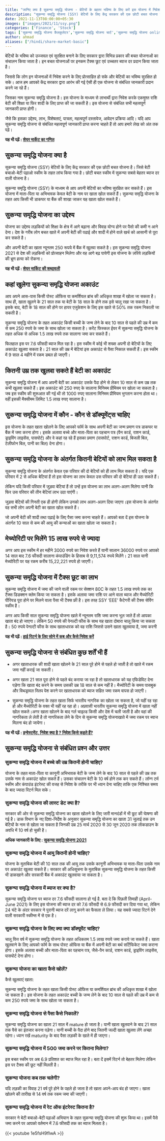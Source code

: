 ```yaml
---
title: "जानिए क्या है सुकन्या समृद्धि योजना - बेटियों के बहतर भविष्य के लिए करें इस योजना में निवेश "
description: "सुकन्या समृद्धि योजना (SSY) बेटियों के लिए केंद्र सरकार की एक छोटी बचत योजना है। जिसे बेटी बचाओ-बेटी पढ़ाओ स्कीम के तहत लांच किया गया है। छोटी बचत स्कीम में सुकन्या सबसे बेहतर ब्याज दर वाली योजना है।"
date: 2021-11-13T08:00:00+05:30
images: ["images/2021/11/ssy.png"]
categories: ['Finance', 'Stock']
tags: ['सुकन्या समृद्धि योजना कैलकुलेटर','सुकन्या समृद्धि योजना चार्ट','सुकन्या समृद्धि योजना online']
author: ahmad
aliases: ["/hindi/share-market-basic"]
---
```


बेटियों के भविष्य को उज्जवल एवं सुरक्षित बनाने के लिए सरकार द्वारा विभिन्न प्रकार की बचत योजनाओं का संचालन किया जाता है। इन बचत योजनाओं पर इनकम टैक्स छूट एवं उच्चतर ब्याज दर प्रदान किया जाता है। 

जिससे कि लोग इन योजनाओं में निवेश करने के लिए प्रोत्साहित हो सके और बेटियों का भविष्य सुरक्षित हो सके। आज हम आपको केंद्र सरकार द्वारा आरंभ की गई ऐसी ही एक योजना से संबंधित जानकारी प्रदान करने जा रहे हैं। 

जिसका नाम सुकन्या समृद्धि योजना है। इस योजना के माध्यम से लाभार्थी द्वारा निवेश करके एकमुश्त राशि बेटी की शिक्षा या फिर शादी के लिए प्राप्त की जा सकती है। इस योजना से संबंधित सभी महत्वपूर्ण जानकारी प्राप्त होगी। 

जैसे कि इसका उद्देश्य, लाभ, विशेषताएं, पात्रता, महत्वपूर्ण दस्तावेज, आवेदन प्रक्रिया आदि। यदि आप सुकन्या समृद्धि योजना से संबंधित महत्वपूर्ण जानकारी प्राप्त करना चाहते हैं तो आप हमारे लेख को अंत तक पढ़े।

**यह भी पढ़ें : [शेयर मार्केट का गणित](https://fincz.com/hi/share-market/)**

## सुकन्या समृद्धि योजना क्या है

सुकन्या समृद्धि योजना (SSY) बेटियों के लिए केंद्र सरकार की एक छोटी बचत योजना है। जिसे बेटी बचाओ-बेटी पढ़ाओ स्कीम के तहत लांच किया गया है। छोटी बचत स्कीम में सुकन्या सबसे बेहतर ब्याज दर वाली योजना है।

सुकन्या समृद्धि योजना (SSY) के माध्यम से आप अपनी बेटियों का भविष्य सुरक्षित कर सकते हैं। इस योजना में माता-पिता या अभिभावक केवल बेटी के नाम पर खाता खोल सकते हैं। सुकन्या समृद्धि योजना के तहत आप किसी भी डाकघर या बैंक की शाखा जाकर यह खाता खोल सकते हैं।

## सुकन्या समृद्धि योजना का उद्देश्य

योजना का उद्देश्य लड़कियों को शिक्षा के क्षेत्र में आगे बढ़ाना और विवाह योग्य होने पर पैसो की कमी न आने देना। देश के गरीब लोग बचत खाते में अपनी बेटी की पढाई और शादी में होने वाले खर्च को आसानी से पूरा कर सकते है।

और अपनी बेटी का खाता न्यूनतम 250 रूपये में बैंक में खुलवा सकते है। इस सुकन्या समृद्धि योजना 2021 से देश की लड़कियों को प्रोत्साहन मिलेगा और वह आगे बढ़ पायेगी इस योजना के ज़रिये लड़कियों की भ्रूण हत्या को रोकना।

**यह भी पढ़ें : [शेयर मार्किट की शब्दावली ](https://fincz.com/hi/share-market-terminology/)**


## कहां खुलेगा सुकन्या समृद्धि योजना अकाउंट

आप अपने आस-पास किसी पोस्ट ऑफिस या कमर्शियल ब्रांच की अधिकृत शाखा में खोला जा सकता है। साथ ही, खाता खुलने के 21 साल तक या बेटी के 18 साल के होने तक इसे चालू रखा जा सकता है। इसके बाद, बेटी के 18 साल की होने पर हायर एजुकेशन के लिए इस खाते से 50% तक रकम निकाली जा सकती है।

सुकन्या समृद्धि योजना के तहत अकाउंट किसी बच्ची के जन्म लेने के बाद 10 साल से पहले की उम्र में कम से कम 250 रुपये के जमा के साथ खोला जा सकता है। करेंट फिस्कल ईयर में सुकन्या समृद्धि योजना के तहत अधिक से अधिक 1.5 लाख रुपये तक सालाना जमा कर सकते हैं।

फिलहाल इस पर 7.6 फीसदी ब्याज मिल रहा है। इस स्कीम में कोई भी शख्स अपनी दो बेटियों के लिए अकाउंट खुलवा सकता है। 21 साल की उम्र में बेटियां इस अकाउंट से पैसा निकाल सकती हैं। इस स्कीम में 9 साल 4 महीने में रकम डबल हो जाएगी।

## कितनी उम्र तक खुलवा सकते हैं बेटी का अकाउंट

सुकन्‍या समृद्धि योजना में आप अपनी बेटी का अकाउंट उसके पैदा होने से लेकर 10 साल से कम उम्र तक कभी खुलवा सकते हैं। इस अकाउंट को 250 रुपए के सालाना मिनिमम प्रीमि‍यम पर खोला जा सकता है। जब इस स्‍कीम की शुरूआत की गई थी तो 1000 रुपए सालाना मिनिमम प्रीमियम भुगतान करना होता था। वहीं इसकी मैक्‍सीमम लिमिट 1.5 लाख रुपए सालाना है।

## सुकन्या समृद्धि योजना में कौन - कौन से डॉक्यूमेंट्स चाहिए

इस योजना के तहत खाता खोलने के लिए आपको फॉर्म के साथ अपनी बेटी का जन्म प्रमाण पत्र डाकघर या बैंक में जमा करना होगा। इसके अलावा बच्चे और माता-पिता का पहचान पत्र (पैन कार्ड, राशन कार्ड, ड्राइविंग लाइसेंस, पासपोर्ट) और वे कहां रह रहे हैं इसका प्रमाण (पासपोर्ट, राशन कार्ड, बिजली बिल, टेलीफोन बिल, पानी का बिल) देना होगा। 

## सुकन्या समृद्धि योजना के अंतर्गत कितनी बेटियों को लाभ मिल सकता है 

सुकन्या समृद्धि योजना के अंतर्गत केवल एक परिवार की दो बेटियों को ही लाभ मिल सकता है। यदि एक परिवार में 2 से अधिक बेटियां हैं तो इस योजना का लाभ केवल उस परिवार की दो बेटियां ही उठा सकते हैं। 

लेकिन यदि किसी परिवार में जुड़वा बेटियां हैं तो उन्हें इस योजना का लाभ अलग-अलग मिलेगा यानी कि फिर उस परिवार की तीन बेटियां लाभ उठा पाएंगी। 

जुड़वा बेटियों की गिनती एक ही होगी लेकिन उनको लाभ अलग-अलग दिया जाएगा।इस योजना के अंतर्गत वह सभी लोग अपनी बेटी का खाता खोल सकते हैं।

जो अपनी बेटी की शादी तथा पढ़ाई के लिए पैसा जमा करना चाहते हैं। आपको बता दें इस योजना के अंतर्गत 10 साल से कम की आयु की कन्याओं का खाता खोला जा सकता है।


## मेच्योरिटी पर मिलेंगे 15 लाख रुपये से ज्यादा

अगर आप इस स्कीम में हर महीने 3000 रुपये का निवेश करते हैं यानी सालान 36000 रुपये पर आपको 14 साल बाद 7.6 फीसदी सालाना कंपाउंडिंग के हिसाब से 9,11,574 रुपये मिलेंगे। 21 साल यानी मेच्योरिटी पर यह रकम करीब 15,22,221 रुपये हो जाएगी।

## सुकन्या समृद्धि योजना में टैक्स छूट का लाभ

सुकन्या समृद्धि योजना में जमा की जाने वाली रकम पर सेक्शन 80C के तहत 1.5 लाख रुपये तक का टैक्स डिडक्शन क्लेम किया जा सकता है। इसके अलावा जमा राशि पर आने वाला ब्याज और मैच्योरिटी पीरियड पूरा होने पर मिलने वाला पैसा भी टैक्स फ्री है। इस तरह SSY ‘EEE’ कैटेगरी की टैक्स सेविंग स्कीम है।

अगर आप किसी साल सुकन्या समृद्धि योजना खाते में न्यूनतम राशि जमा करना भूल जाते हैं तो आपका खाता बंद हो जाएगा। लेकिन 50 रुपये की पेनल्टी फीस के साथ यह खाता दोबारा चालू किया जा सकता है। 50 रुपये पेनल्टी फीस के साथ खाताधारक को वह राशि जिससे उसने खाता खुलवाया है, जमा करनी 

**यह भी पढ़ें : [हाई रिटर्न के लिए सोने में कब और कैसे निवेश करें](https://fincz.com/hi/gold-investment/)**

<!-- 
## सुकन्या समृद्धि योजना अकाउंट ट्रांसफर
सुकन्या समृद्धि योजना अकाउंट देशभर में कहीं भी ट्रांसफर हो सकता है, अगर खाताधारक खाता खोलने की मूल जगह से कहीं और शिफ्ट हो गया हो। अकाउंट ट्रांसफर फ्री ऑफ कॉस्ट है, हालांकि इसके लिए एकाउंट होल्डर या उसके माता-पिता/अभिभावक के शिफ्ट होने का सबूत दिखाना पड़ेगा। 

अगर इस तरह का कोई सबूत नहीं दिखाया गया तो अकाउंट ट्रांसफर के लिए पोस्ट ऑफिस या बैंक को 100 रुपये फीस चुकाना पड़ेगा जहां खाता खोला गया है। जिस बैंक या पोस्ट ऑफिस में कोर बैंकिंग सिस्टम की सुविधा है, वहां सुकन्या समृद्धि योजना अकाउंट ट्रांसफर इलेक्टॉनिक तरीके से हो सकता है।
 -->
## सुकन्या समृद्धि योजना से संबंधित कुछ शर्तें भी हैं

- अगर खाताधारक की शादी खाता खोलने के 21 साल पूरे होने से पहले हो जाती है तो खाते में रकम जमा नहीं कराई जा सकती।

- अगर खाता 21 साल पूरा होने से पहले बंद कराया जा रहा है तो खाताधारक को यह एफिडेविट देना पड़ेगा कि खाता बंद करने के समय उसकी उम्र 18 साल से कम नहीं है। मैच्योरिटी के समय पासबुक और विथड्रावल स्लिप पेश करने पर खाताधारक को ब्याज सहित जमा रकम वापस हो जाएगी।

- सुकन्या समृद्धि योजना के तहत खाता सिर्फ भारतीय नागरिक का खोला जा सकता है, जो यहीं रह रहा हो और मैच्योरिटी के वक्त भी यहीं रह रहा हो। अप्रवासी भारतीय सुकन्या समृद्धि योजना में खाता नहीं खोल सकते।अगर खाता खोलने के बाद गर्ल चाइल्ड किसी और देश में चली जाती है और वहां की नागरिकता ले लेती है तो नागरिकता लेने के दिन से सुकन्या समृद्धि योजनाखाते में जमा रकम पर ब्याज मिलना बंद हो जायेगा।
<!-- 
## सुकन्या समृद्धि योजना के मुख्य तथ्य

जैसे कि आप सभी लोग जानते हैं सुकन्या समृद्धि योजना को सरकार द्वारा बेटियों के भविष्य को सुरक्षित रखने और उनकी पढ़ाई तथा शादी के लिए आरंभ किया गया है।

इस योजना के अंतर्गत निवेश करके बेटी के भविष्य को सुरक्षित किया जा सकता है। इस योजना की कुछ विशेषताएं है जो की कुछ इस प्रकार है।

- सुकन्या समृद्धि योजना के अंतर्गत 10 साल से कम उम्र की बेटी का अकाउंट खुलवाया जा सकता है।
- अकाउंट किसी भी पोस्ट ऑफिस या फिर बैंक में खुलवाया जा सकता है।
- इस योजना के अंतर्गत एक परिवार की अधिकतम दो बच्चों का अकाउंट खुलवाया जा सकता है।
- कुछ विशेष परिस्थितियों में एक परिवार की तीन बच्चों का अकाउंट भी खुलवाया जा सकता है।
- इस योजना के अंतर्गत नियुन्तम ₹250 में अकाउंट खुलवाया जा सकता है।
- सुकन्या समृद्धि योजना के अंतर्गत 1 वित्त वर्ष में नियुन्यम ₹250 का निवेश तथा अधिकतम ₹1.5 लाख रुपए का निवेश किया जा सकता है।
- इस योजना के अंतर्गत 7.6% ब्याज दर निर्धारित की गई है।
- सेक्शन 80C इनकम टैक्स अधिनियम के अंतर्गत इस योजना के अंतर्गत टैक्स छूट भी मिलती है।
- इस योजना के माध्यम से मिलने वाला रिटर्न भी टैक्स फ्री है।
- बेटी की उच्च शिक्षा के लिए भी सुकन्या समृद्धि योजना से 50% की रकम निकाली जा सकती है।
  -->

**यह भी पढ़ें : [इन्वेस्टमेंट, निवेश क्या है ? निवेश किसे कहते हैं?](https://fincz.com/hi/investment/)**

## सुकन्या समृद्धि योजना से संबंधित प्रश्न और उत्तर

### सुकन्या समृद्धि योजना में बच्चे की उम्र कितनी होनी चाहिए?

योजना के तहत माता-पिता या कानूनी अभिभावक बेटी के जन्म लेने के बाद 10 साल से पहले की उम्र तक उसके नाम से अकाउंट खोल सकते हैं। उसका संचालन बेटी के 10 वर्ष होने तक कर सकते हैं। लॉन्ग टर्म स्कीम और कंपाउंड इंटरेस्ट की वजह से निवेश के तरीके पर भी ध्यान देना चाहिए ताकि एक निश्चित समय के बाद ज्यादा रिटर्न मिल सके।

### सुकन्या समृद्धि योजना की लास्ट डेट क्या है?

सरकार की ओर से सुकन्या समृद्धि योजना का खाता खोलने के लिए जारी मानदंडों में भी छूट की घाेषणा की गई है। डाक विभाग के नए दिशा-निर्देश के अनुसार सुकन्या समृद्धि योजना का खाता 31 जुलाई तक उन बेटियों के नाम से खोला जा सकता है जिनकी उम्र 25 मार्च 2020 से 30 जून 2020 तक लाॅकडाउन के अवधि में 10 वर्ष हो चुकी है।

**अधिक जानकारी के लिए : [सुकन्या समृद्धि योजना 2021](https://pmmodiyojana.in/sukanya-samriddhi-yojana/)**


### सुकन्या समृद्धि योजना में आयु कितनी होनी चाहिए?

योजना के मुताबिक बेटी की 10 साल तक की आयु तक उसके कानूनी अभिभावक या माता-पिता उसके नाम पर अकाउंट खुलवा सकते हैं। सरकार की अधिसूचना के मुताबिक सुकन्या समृद्धि योजना के तहत किसी भी डाकखाने और सरकारी बैंक में अकाउंट खुलवाया जा सकता है।

### सुकन्या समृद्धि योजना में ब्याज दर क्या है?

सुकन्या समृद्धि योजना पर ब्याज दर 7.6 फीसदी सालाना हो गई है. बता दे कि पिछली तिमाही (April-June 2021) के लिए इस योजना की ब्याज दर को 7.6 फीसदी से 6.9 फीसदी कर दिया गया था, लेकिन 24 घंटे के अंदर सरकार ने पुरानी ब्याज दरें लागू करने का फैसला ले लिया। यह सबसे ज्यादा रिटर्न देने वाली सरकारी स्कीम्स में से एक है।

### सुकन्या समृद्धि योजना के लिए क्या क्या डॉक्यूमेंट चाहिए?

चालू वित्त वर्ष में सुकन्या समृद्धि योजना के तहत अधिकतम 1.5 लाख रुपये जमा कराये जा सकते हैं। खाता खुलवाने के लिए आपको फॉर्म के साथ पोस्ट ऑफिस या बैंक में अपनी बेटी का बर्थ सर्टिफिकेट जमा कराना होगा। इसके अलावा बच्ची और माता-पिता का पहचान पत्र, जैसे-पैन कार्ड, राशन कार्ड, ड्राइविंग लाइसेंस, पासपोर्ट देना होगा।

### सुकन्या योजना का खाता कैसे खोलें?

कैसे खुलवाएं खाता:

सुकन्या समृद्धि योजना के तहत खाता किसी पोस्ट ऑफिस या कमर्शियल ब्रांच की अधिकृत शाखा में खोला जा सकता है। इस योजना के तहत अकाउंट बच्ची के जन्म लेने के बाद 10 साल से पहले की उम्र में कम से कम 250 रुपये जमा के साथ खोला जा सकता है।
 <!-- 
### सुकन्या समृद्धि योजना में ऑनलाइन पेमेंट कैसे करे?

इसके लिए सबसे पहले अपने बैंक खाते से IPPB खाते में पैसे जोड़ें। इसके बाद DOP Products पर जाएं, जहां आपको सुकन्या समृद्धि खाता दिखाई देगा और आप उसका चयन कर लें। अपना SSY अकाउंट नंबर और फिर DOP कस्टमर आईडी लिखें। इसके बाद सामान्य पेमेंट प्रोसेस की तरह किस्त की अवधि और राशि चुनें।

### सुकन्या समृद्धि अकाउंट का बैलेंस कैसे चेक करें?

यदि आपने इंडिया पोस्ट ऑफिस में अपना Sukanya Samriddhi Yojana खाता खोला है । तो वर्तमान में ऑनलाइन खाते में शेष राशि की जांच करने का कोई तरीका नहीं है । बैलेंस चेक करने के लिए आपको अपनी पासबुक अपडेट करवाने के लिए डाकघर शाखा जाना होगा ।
-->
### सुकन्या समृद्धि योजना से पैसा कैसे निकालें?

सुकन्या समृद्धि योजना का खाता 21 साल में mature हो जाता है। यानी खाता खुलवाने के बाद 21 साल तक पैसे का इंतजार करना पड़ेगा। यानी बच्ची के पैदा होने बाद जितनी जल्दी खाता खुलवा लेंगे अच्छा रहेगा। ध्यान रखें maturity के बाद पैसा लड़की के खाते में ही जाएगा।

### सुकन्या समृद्धि योजना में 500 जमा करने पर कितना मिलेगा?

इस बचत स्कीम पर अब 6.9 प्रतिशत का ब्याज मिल रहा है। बता दें इसमें रिटर्न तो बेहतर मिलेगा लेकिन इस पर टैक्स की छूट नहीं मिलती है।

### सुकन्या योजना कब तक चलेगी?
यदि लड़की का विवाह 21 वर्ष पुरे होने के पहले हो जाता है तो खाता अपने-आप बंद हो जाएगा। खाता खोलने की तारीख से 14 वर्ष तक रकम जमा की जाएगी।

### सुकन्या समृद्धि योजना में रेट ऑफ इंटरेस्ट कितना है?

सरकार ने बेटी बचाओ-बेटी पढ़ाओं अभियान के तहत सुकन्या समृद्धि योजना की शुरू किया था। इसमें पैसे जमा करने पर आपको वर्तमान में 7.6 फीसदी तक का ब्याज मिलता है।


{{< youtube 1e5fsH9fIwA >}}